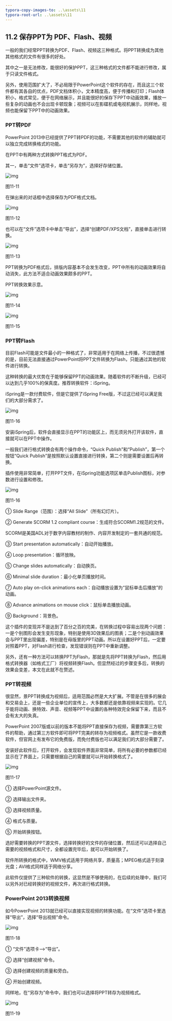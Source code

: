 ```yaml
---
typora-copy-images-to: ..\assets\11
typora-root-url: ..\assets\11
---
```


## **11.2**  **保存PPT为 PDF、Flash、视频**

一般的我们经常PPT转换为PDF、Flash、视频这三种格式。将PPT转换成为其他其他格式的文件有很多的好处。

其中之一是无法修改，能很好的保护PPT，这三种格式的文件都不能进行修改，属于只读文件格式。

另外，使用范围扩大了，不必局限于PowerPoint这个软件的存在，而且这三个软件都有其各自的优点，PDF文档体积小，文本精度高，便于传播和打印；Flash体积小，格式常见，便于在网络展示，并且能很好的保存下PPT中动画效果，播放一些复杂的动画也不会出现卡顿现象；视频可以在影碟机或电视机展示，同样地，视频也能保留下PPT中的动画效果。

### **PPT转PDF**

PowerPoint 2013中已经提供了PPT转PDF的功能，不需要其他的软件的辅助就可以独立完成转换格式的功能。

在PPT中有两种方式转换PPT格式为PDF。

其一，单击“文件”选项卡，单击“另存为”，选择好存储位置。

![img](/../../第十一章%20管理你的PPT.files/image012.jpg)

图11-11

在弹出来的对话框中选择保存为PDF格式文档。

![img](/../../第十一章%20管理你的PPT.files/image013.png)

图11-12

也可以在“文件”选项卡中单击“导出”，选择“创建PDF/XPS文档”，直接单击进行转换。

![img](/../../第十一章%20管理你的PPT.files/image014.jpg)

图11-13

PPT转换为PDF格式后，排版内容基本不会发生改变，PPT中所有的动画效果将自动消失，此方法不适合动画效果颇多的PPT。

PPT转换效果示意。

![img](/../../第十一章%20管理你的PPT.files/image015.jpg)

图11-14

![img](/../../第十一章%20管理你的PPT.files/image016.jpg)

图11-15

### **PPT转Flash**

目前Flash可能是文件最小的一种格式了，非常适用于在网络上传播，不过很遗憾的是，目前无法直接通过PowerPoint将PPT文件转换为Flash，只能通过其他的软件进行转换。

这种转换的最大优势在于能够保留PPT的动画效果。随着软件的不断升级，已经可以达到几乎100%的保真度。推荐转换软件：iSpring。

iSpring是一款付费软件，但是它提供了iSpring Free版，不过这已经可以满足我们的大部分需求了。

![img](/../../第十一章%20管理你的PPT.files/image017.jpg)

图11-16

安装iSpring后，软件会直接显示在PPT的功能区上，而无须另外打开该软件，直接就可以在PPT中操作。

一般我们进行格式转换会有两个操作命令，“Quick Publish”和“Publish”，第一个按钮“Quick Publish”是按照默认设置直接进行转换，第二个则是需要设置后再转换。

插件使用非常简单，打开PPT文件，在iSpring功能选项区单击Publish图标，对参数进行设置和修改。

![img](/../../第十一章%20管理你的PPT.files/image018.jpg)

图11-16

① Slide Range（范围）：选择“All Slide”（所有幻灯片）。

② Generate SCORM 1.2 compliant course：生成符合SCORM1.2规范的文件。

SCORM是美国ADL对于数字内容教材的制作、内容开发制定的一套共通的规范。

③ Start presentation automatically：自动开始播放。

④ Loop presentation：循环放映。

⑤ Change slides automatically：自动换页。

⑥ Minimal slide duration：最小化单页播放时间。

⑦ Auto play on-click animations each：自动播放设置为“鼠标单击后播放”的动画。

⑧ Advance animations on mouse click：鼠标单击播放动画。

⑨ Background：背景色。

这个插件的变现并不是达到了百分之百的完美，在转换过程中容易出现两个问题：一是个别图形会发生变形现象，特别是使用3D效果后的图表；二是个别动画效果会与PPT里出现偏差，特别是在母版里的PPT动画。所以在设置好PPT后，一定要对照着PPT，对Flash进行检查，发现错误则在PPT中重新调整。

另外，还有一种方法可以转换PPT为Flash，那就是先将PPT转换为Flash，然后用格式转换器（如格式工厂）将视频转换Flash。但显然经过的步骤变多后，转换的效果会变差，本文在此就不在赘述。

### **PPT转视频**

很显然，景PPT转换成为视频后，适用范围必然是大大扩展。不管是在很多的展会和交易会上，还是一些企业单位的宣传上，大多数都还是依靠视频来实现的。它几乎能将动画、换特效、声音、视频等PPT中设置的各种特效完全保留下来，而且不会有太大的失真。

PowerPoint 2007版或以前的版本不能将PPT直接保存为视频，需要靠第三方软件的帮助，通过第三方软件即可将PPT完美的转存为视频格式。虽然它是一款收费软件，但官网上有发布它的免费版，而免付费版也可以满足我们的大部分需要了。

安装好此软件后，打开软件，会发现软件界面非常简单，将所有必要的参数都已经显示在了界面上，只需要根据自己的需要就可以开始转换格式了。

![img](/../../第十一章%20管理你的PPT.files/image019.jpg)

图11-17

① 选择PowerPoint源文件。

② 选择输出文件夹。

③ 选择视频质量。

④ 格式与质量。

⑤ 开始转换按钮。

选好需要转换的PPT源文件，选择转换好的文件的存储位置，然后还可以选择自己需要的视频格式和尺寸，全都设置完毕后，就可以开始转换了。

软件所转换的格式中，WMV格式适用于网络共享，质量高；MPEG格式适于刻录光盘；AVI格式同样适于网络分享。

此软件仅提供了三种软件的转换，这显然是不够使用的，在后续的处理中，我们可以另外对已经转换好的视频文件，再次进行格式转换。

### **PowerPoint 2013转换视频**

如今PowerPoint 2013就已经可以直接实现视频的转换功能。在“文件”选项卡里选择“导出”，选择“导出视频”命令。

![img](/../../第十一章%20管理你的PPT.files/image020.jpg)

图11-18

① “文件”选项卡——>“导出”。

② 选择“创建视频”命令。

③ 选择创建视频的质量和旁白。

④ 开始创建视频。

同样地，在“另存为”命令中，我们也可以选择将PPT转存为视频格式。

![img](/../../第十一章%20管理你的PPT.files/image021.jpg)

图11-19
